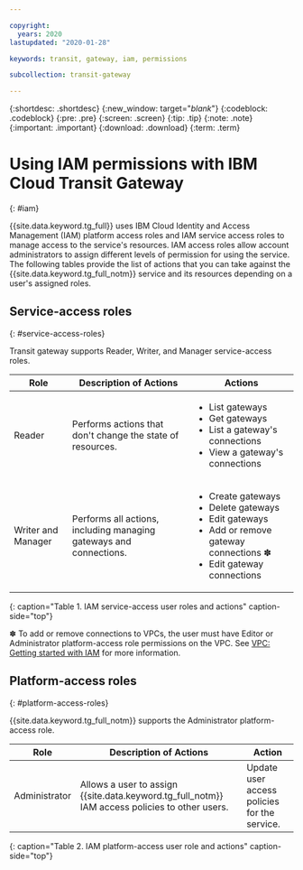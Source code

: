 ```yaml
---

copyright:
  years: 2020
lastupdated: "2020-01-28"

keywords: transit, gateway, iam, permissions

subcollection: transit-gateway

---
```


{:shortdesc: .shortdesc}
{:new_window: target="_blank_"}
{:codeblock: .codeblock}
{:pre: .pre}
{:screen: .screen}
{:tip: .tip}
{:note: .note}
{:important: .important}
{:download: .download}
{:term: .term}

# Using IAM permissions with IBM Cloud Transit Gateway
{: #iam}

{{site.data.keyword.tg_full}} uses IBM Cloud Identity and Access Management (IAM) platform access roles and IAM service access roles to manage access to the service's resources. IAM access roles allow account administrators to assign different levels of permission for using the service. The following tables provide the list of actions that you can take against the {{site.data.keyword.tg_full_notm}} service and its resources depending on a user's assigned roles.

## Service-access roles
{: #service-access-roles}

Transit gateway supports Reader, Writer, and Manager service-access roles.

| Role | Description of Actions |  Actions |
|---|---|---|
| Reader | Performs actions that don't change the state of resources. |<ul><li>List gateways</li><li>Get gateways</li><li>List a gateway's connections</li><li>View a gateway's connections</li></ul>
| Writer and Manager | Performs all actions, including managing gateways and connections. |<ul><li>Create gateways</li><li>Delete gateways</li><li>Edit gateways</li><li>Add or remove gateway connections &#10045; </li><li>Edit gateway connections |                     |
{: caption="Table 1. IAM service-access user roles and actions" caption-side="top"}

&#10045; To add or remove connections to VPCs, the user must have Editor or Administrator platform-access role permissions on the VPC. See [VPC: Getting started with IAM](/docs/vpc?topic=vpc-iam-getting-started) for more information.

## Platform-access roles
{: #platform-access-roles}

{{site.data.keyword.tg_full_notm}} supports the Administrator platform-access role.

| Role | Description of Actions | Action
|---|---|---|
| Administrator | Allows a user to assign {{site.data.keyword.tg_full_notm}} IAM access policies to other users. | Update user access policies for the service. |                 |
{: caption="Table 2. IAM platform-access user role and actions" caption-side="top"}
